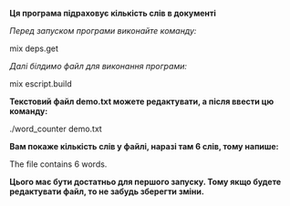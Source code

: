 **Ця програма підраховує кількість слів в документі**

*Перед запуском програми виконайте команду:*

mix deps.get

*Далі білдимо файл для виконання програми:*

mix escript.build

**Текстовий файл demo.txt можете редактувати, а після ввести цю команду:**

./word_counter demo.txt

**Вам покаже кількість слів у файлі, наразі там 6 слів, тому напише:**

The file contains 6 words.

**Цього має бути достатньо для першого запуску. Тому якщо будете редактувати файл, то не забудь зберегти зміни.**
